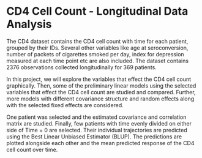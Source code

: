 # CD4 Cell Count - Longitudinal Data Analysis

The CD4 dataset contains the CD4 cell count with time for each patient, grouped by their
IDs. Several other variables like age at seroconversion, number of packets of cigarettes smoked
per day, index for depression measured at each time point etc are also included. The dataset
contains 2376 observations collected longitudinally for 369 patients.

In this project, we will explore the variables that effect the CD4 cell count graphically.
Then, some of the preliminary linear models using the selected variables that effect the
CD4 cell count are studied and compared. Further, more models with different covariance
structure and random effects along with the selected fixed effects are considered.

One patient was selected and the estimated covariance and correlation matrix are studied.
Finally, few patients with time evenly divided on either side of Time = 0 are selected. Their
individual trajectories are predicted using the Best Linear Unbiased Estimator (BLUP). The
predictions are plotted alongside each other and the mean predicted response of the CD4 cell
count over time.

